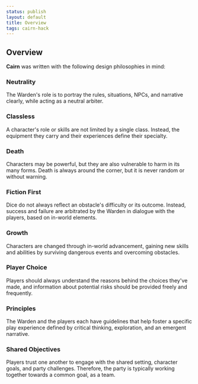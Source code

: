 ```yaml
---
status: publish
layout: default
title: Overview
tags: cairn-hack
---
```

## Overview

**Cairn** was written with the following design philosophies in mind:

### Neutrality  

The Warden's role is to portray the rules, situations, NPCs, and narrative clearly, while acting as a neutral arbiter.

### Classless  

A character's role or skills are not limited by a single class. Instead, the equipment they carry and their experiences define their specialty.

### Death

Characters may be powerful, but they are also vulnerable to harm in its many forms. Death is always around the corner, but it is never random or without warning.

### Fiction First  

Dice do not always reflect an obstacle's difficulty or its outcome. Instead, success and failure are arbitrated by the Warden in dialogue with the players, based on in-world elements.

### Growth  

Characters are changed through in-world advancement, gaining new skills and abilities by surviving dangerous events and overcoming obstacles.

### Player Choice  

Players should always understand the reasons behind the choices they've made, and information about potential risks should be provided freely and frequently.

### Principles  

The Warden and the players each have guidelines that help foster a specific play experience defined by critical thinking, exploration, and an emergent narrative.

### Shared Objectives

Players trust one another to engage with the shared setting, character goals, and party challenges. Therefore, the party is typically working together towards a common goal, as a team.